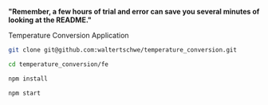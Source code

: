 **"Remember, a few hours of trial and error can save you several minutes of looking at the README."**

Temperature Conversion Application

```bash
git clone git@github.com:waltertschwe/temperature_conversion.git

cd temperature_conversion/fe

npm install

npm start
```
